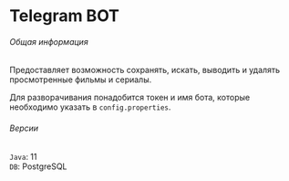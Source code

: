 # Telegram BOT

###### Общая информация
Предоставляет возможность сохранять, искать, выводить и удалять просмотренные фильмы и сериалы.

Для разворачивания понадобится токен и имя бота, которые необходимо указать в `config.properties`.

###### Версии
`Java`: 11  
`DB`: PostgreSQL
